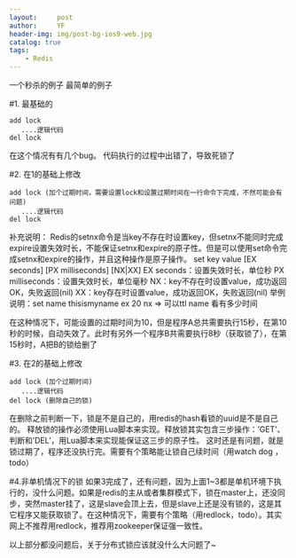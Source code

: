 ```yaml
---
layout:     post
author:     YF
header-img: img/post-bg-ios9-web.jpg
catalog: true
tags:
    - Redis
---
```

一个秒杀的例子
最简单的例子

#1. 最基础的
```
add lock
   ....逻辑代码
del lock
```
在这个情况有有几个bug。 代码执行的过程中出错了，导致死锁了

#2. 在1的基础上修改
```
add lock (加个过期时间，需要设置lock和设置过期时间在一行命令下完成，不然可能会有问题)
   ....逻辑代码
del lock
```
补充说明：
Redis的setnx命令是当key不存在时设置key，但setnx不能同时完成expire设置失效时长，不能保证setnx和expire的原子性。但是可以使用set命令完成setnx和expire的操作，并且这种操作是原子操作。
set key value [EX seconds] [PX milliseconds] [NX|XX]
EX seconds：设置失效时长，单位秒
PX milliseconds：设置失效时长，单位毫秒
NX：key不存在时设置value，成功返回OK，失败返回(nil)
XX：key存在时设置value，成功返回OK，失败返回(nil)
举例说明：set name thisismyname ex 20 nx   => 可以ttl name 看有多少时间

在这种情况下，可能设置的过期时间为10，但是程序A总共需要执行15秒，在第10秒的时候，自动失效了。此时有另外一个程序B共需要执行8秒（获取锁了），在第15秒时，A把B的锁给删了

#3. 在2的基础上修改
```
add lock (加个过期时间)
   ....逻辑代码
del lock (删除自己的锁)
```
在删除之前判断一下，锁是不是自己的，用redis的hash看锁的uuid是不是自己的。
释放锁的操作必须使用Lua脚本来实现。释放锁其实包含三步操作：’GET’、判断和’DEL’，用Lua脚本来实现能保证这三步的原子性。
这时还是有问题，就是锁过期了，程序还没执行完。需要有个策略能让锁自己续时间（用watch dog ，todo）

#4.非单机情况下的锁
 如果3完成了，还有问题，因为上面1~3都是单机环境下执行的，没什么问题。如果是redis的主从或者集群模式下，锁在master上，还没同步，突然master挂了，这是slave会顶上去，但是slave上还是没有锁的，这是其它程序又能获取锁了。在这种情况下，需要有个策略（用redlock，todo）。其实网上不推荐用redlock，推荐用zookeeper保证强一致性。

以上部分都没问题后，关于分布式锁应该就没什么大问题了~
